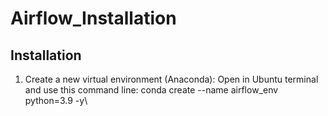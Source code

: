 # Airflow_Installation

## Installation
   1. Create a new virtual environment (Anaconda):
   Open in Ubuntu terminal and use this command line:
   conda create --name airflow_env python=3.9 -y\
